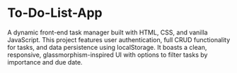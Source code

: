 # To-Do-List-App
A dynamic front-end task manager built with HTML, CSS, and vanilla JavaScript. This project features user authentication, full CRUD functionality for tasks, and data persistence using localStorage. It boasts a clean, responsive, glassmorphism-inspired UI with options to filter tasks by importance and due date.
